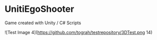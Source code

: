 # UnitiEgoShooter
Game created with Unity / C# Scripts


![Test Image 4](https://github.com/tograh/testrepository/3DTest.png 14)
